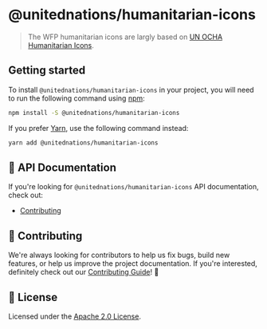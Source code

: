 # @unitednations/humanitarian-icons

> The WFP humanitarian icons are largly based on [UN OCHA Humanitarian Icons](https://brand.unocha.org/d/xEPytAUjC3sH/icons).

## Getting started

To install `@unitednations/humanitarian-icons` in your project, you will need to run the
following command using [npm](https://www.npmjs.com/):

```bash
npm install -S @unitednations/humanitarian-icons
```

If you prefer [Yarn](https://yarnpkg.com/en/), use the following command
instead:

```bash
yarn add @unitednations/humanitarian-icons
```

## 📖 API Documentation

If you're looking for `@unitednations/humanitarian-icons` API documentation, check out:

- [Contributing](./docs/contributing.md)

## 🙌 Contributing

We're always looking for contributors to help us fix bugs, build new features,
or help us improve the project documentation. If you're interested, definitely
check out our [Contributing Guide](/.github/CONTRIBUTING.md)! 👀

## 📝 License

Licensed under the [Apache 2.0 License](/LICENSE).
